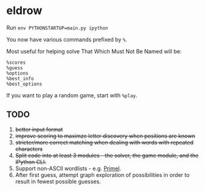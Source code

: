# eldrow

Run `env PYTHONSTARTUP=main.py ipython`

You now have various commands prefixed by `%`.

Most useful for helping solve That Which Must Not Be Named will be:

```
%scores
%guess
%options
%best_info
%best_options
```

If you want to play a random game, start with `%play`.

## TODO

1. ~~better input format~~
2. ~~improve scoring to maximze letter discovery when positions are known~~
3. ~~stricter/more correct matching when dealing with words with repeated characters~~
4. ~~Split code into at least 3 modules - the solver, the game module, and the IPython CLI.~~
5. Support non-ASCII wordlists - e.g. [Primel](https://converged.yt/primel/).
6. After first guess, attempt graph exploration of possibilities in order to result in fewest possible guesses.

